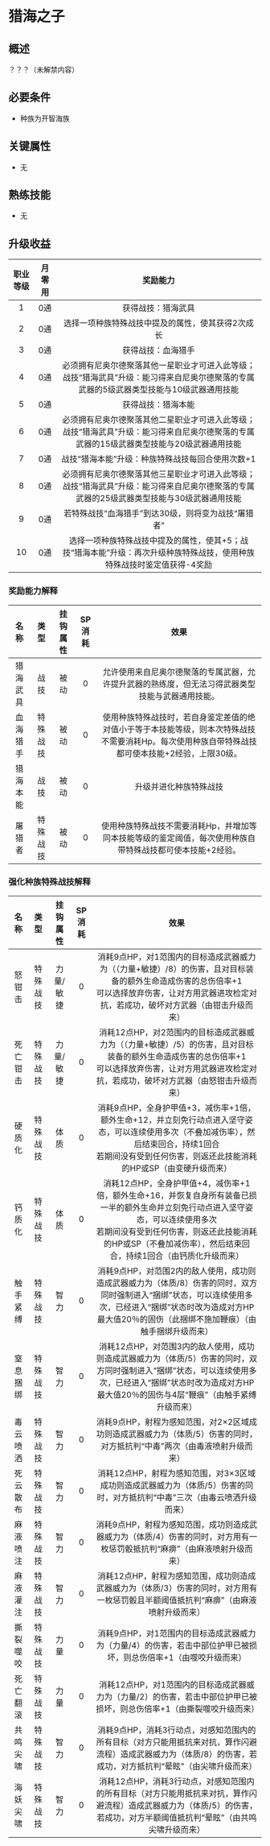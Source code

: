 # 猎海之子

## 概述

？？？（未解禁内容）

## 必要条件

* 种族为开智海族

## 关键属性

* 无

## 熟练技能
 
* 无

## 升级收益

职业等级|月零用|奖励能力
:--:|:--:|:--:
1|0通|获得战技：猎海武具
2|0通|选择一项种族特殊战技中提及的属性，使其获得2次成长
3|0通|获得战技：血海猎手
4|0通|必须拥有尼奥尔德聚落其他一星职业才可进入此等级；战技“猎海武具”升级：能习得来自尼奥尔德聚落的专属武器的5级武器类型技能与10级武器通用技能
5|0通|获得战技：猎海本能
6|0通|必须拥有尼奥尔德聚落其他二星职业才可进入此等级；战技“猎海武具”升级：能习得来自尼奥尔德聚落的专属武器的15级武器类型技能与20级武器通用技能
7|0通|战技“猎海本能”升级：种族特殊战技每回合使用次数+1
8|0通|必须拥有尼奥尔德聚落其他三星职业才可进入此等级；战技“猎海武具”升级：能习得来自尼奥尔德聚落的专属武器的25级武器类型技能与30级武器通用技能
9|0通|若特殊战技“血海猎手”到达30级，则将变为战技“屠猎者”
10|0通|选择一项种族特殊战技中提及的属性，使其+5；战技“猎海本能”升级：再次升级种族特殊战技，使用种族特殊战技时鉴定值获得-4奖励

### 奖励能力解释

名称|类型|挂钩属性|SP消耗|效果
:--:|:--:|:--:|:--:|:--:
猎海武具|战技|被动|0|允许使用来自尼奥尔德聚落的专属武器，允许提升武器的熟练度，但无法习得武器类型技能与武器通用技能。
血海猎手|特殊战技|被动|0|使用种族特殊战技时，若自身鉴定差值的绝对值小于等于本技能等级，则本次特殊战技不需要消耗Hp。每次使用种族自带特殊战技都可使本技能+2经验，上限30级。
猎海本能|战技|被动|0|升级并进化种族特殊战技
屠猎者|特殊战技|被动|0|使用种族特殊战技不需要消耗Hp，并增加等同本技能等级的鉴定阈值，每次使用种族自带特殊战技都可使本技能+2经验。

### 强化种族特殊战技解释

名称|类型|挂钩属性|SP消耗|效果
:--:|:--:|:--:|:--:|:--:
怒钳击|特殊战技|力量/敏捷|0|消耗9点HP，对1范围内的目标造成武器威力为（（力量+敏捷）/8）的伤害，且对目标装备的额外生命造成伤害的总伤倍率+1<br>可以选择放弃伤害，让对方用武器进攻检定对抗，若成功，破坏对方武器（由钳击升级而来）
死亡钳击|特殊战技|力量/敏捷|0|消耗12点HP，对2范围内的目标造成武器威力为（（力量+敏捷）/5）的伤害，且对目标装备的额外生命造成伤害的总伤倍率+1<br>可以选择放弃伤害，让对方用武器进攻检定对抗，若成功，破坏对方武器（由怒钳击升级而来）
硬质化|特殊战技|体质|0|消耗9点HP，全身护甲值+3，减伤率+1倍，额外生命+12，并立刻免行动点进入坚守姿态，可以连续使用多次（不叠加减伤率），然后结束回合，持续1回合<br>若期间没有受到任何伤害，则返还此技能消耗的HP或SP（由变硬升级而来）
钙质化|特殊战技|体质|0|消耗12点HP，全身护甲值+4，减伤率+1倍，额外生命+16，并恢复自身所有装备已损一半的额外生命并立刻免行动点进入坚守姿态，可以连续使用多次<br>若期间没有受到任何伤害，则返还此技能消耗的HP或SP（不叠加减伤率），然后结束回合，持续1回合（由钙质化升级而来）
触手紧缚|特殊战技|智力|0|消耗9点HP，对范围2内的敌人使用，成功则造成武器威力为（体质/8）伤害的同时，双方同时强制进入“捆绑”状态，可以连续使用多次，已经进入“捆绑”状态时改为造成对方HP最大值20％的固伤（此捆绑不施加鞭痕）（由触手捆绑升级而来）
窒息捆绑|特殊战技|智力|0|消耗12点HP，对范围3内的敌人使用，成功则造成武器威力为（体质/5）伤害的同时，双方同时强制进入“捆绑”状态，可以连续使用多次，已经进入“捆绑”状态时改为造成对方HP最大值20％的固伤与4层“鞭痕”（由触手紧缚升级而来）
毒云喷洒|特殊战技|智力|0|消耗9点HP，射程为感知范围，对2×2区域成功则造成武器威力为（体质/5）伤害的同时，对方抵抗判“中毒”两次（由毒液喷射升级而来）
死云散布|特殊战技|智力|0|消耗12点HP，射程为感知范围，对3×3区域成功则造成武器威力为（体质/5）伤害的同时，对方抵抗判“中毒”三次（由毒云喷洒升级而来）
麻液喷注|特殊战技|智力|0|消耗9点HP，射程为感知范围，成功则造成武器威力为（体质/4）伤害的同时，对方用有一枚惩罚骰抵抗判“麻痹”（由麻液喷射升级而来）
麻液灌注|特殊战技|智力|0|消耗12点HP，射程为感知范围，成功则造成武器威力为（体质/3）伤害的同时，对方用有一枚惩罚骰且半额阈值抵抗判“麻痹”（由麻液喷射升级而来）
撕裂噬咬|特殊战技|力量|0|消耗9点HP，对1范围内的目标造成武器威力为（力量/4）的伤害，若击中部位护甲已被损坏，则总伤倍率+1（由噬咬升级而来）
死亡翻滚|特殊战技|力量|0|消耗12点HP，对1范围内的目标造成武器威力为（力量/2）的伤害，若击中部位护甲已被损坏，则总伤倍率+1（由撕裂噬咬升级而来）
共鸣尖啸|特殊战技|智力|0|消耗9点HP，消耗3行动点，对感知范围内的所有目标（对方只能用抵抗来对抗，算作闪避流程）造成武器威力为（体质/8）的伤害，若成功，对方抵抗判“晕眩”（由尖啸升级而来）
海妖尖啸|特殊战技|智力|0|消耗12点HP，消耗3行动点，对感知范围内的所有目标（对方只能用抵抗来对抗，算作闪避流程）造成武器威力为（体质/5）的伤害，若成功，对方半额阈值抵抗判“晕眩”（由共鸣尖啸升级而来）